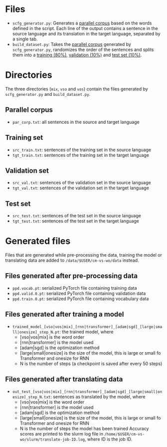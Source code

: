 # Files
* `scfg_generator.py`: Generates a [parallel corpus](#parallel-corpus) based on the words defined in the script. Each line of the output contains a sentence in the source language and its translation in the target language, separated by a single tab.
* `build_dataset.py`: Takes the [parallel corpus](#parallel-corpus) generated by `scfg_generator.py`, randomizes the order of the sentences and splits them into a [training (80%)](#training-set), [validation (10%)](#validation-set) and [test set (10%)](#test-set).

# Directories
The three directories (`mix`, `vso` and `vos`) contain the files generated by `scfg_generator.py` and `build_dataset.py`.

## Parallel corpus
* `par_corp.txt`: all sentences in the source and target language

## Training set
* `src_train.txt`: sentences of the training set in the source language
* `tgt_train.txt`: sentences of the training set in the target language

## Validation set
* `src_val.txt`: sentences of the validation set in the source language
* `tgt_val.txt`: sentences of the validation set in the target language

## Test set
* `src_test.txt`: sentences of the test set in the source language
* `tgt_test.txt`: sentences of the test set in the target language

# Generated files
Files that are generated while pre-processing the data, training the model or translating data are added to `/data/$USER/cm-vs-wo/data` instead.

## Files generated after pre-processing data
* `ppd.vocab.pt`: serialized PyTorch file containing training data
* `ppd.valid.0.pt`: serialized PyTorch file containing validation data
* `ppd.train.0.pt`: serialized PyTorch file containing vocabulary data

## Files generated after training a model
* `trained_model_[vso|vos|mix]_[rnn|transformer]_[adam|sgd]_[large|small|onesize]_step_N.pt`: the trained model, where
  * [vso|vos|mix] is the word order
  * [rnn|transformer] is the model used
  * [adam|sgd] is the optimization method
  * [large|small|onesize] is the size of the model, this is large or small fo Transformer and onesize for RNN
  * N is the number of steps (a checkpoint is saved after every 50 steps)

## Files generated after translating data
* `out_test_[vso|vos|mix]_[rnn|transformer]_[adam|sgd]_[large|small|onesize]_step_N.txt`: sentences as translated by the model, where
  * [vso|vos|mix] is the word order
  * [rnn|transformer] is the model used
  * [adam|sgd] is the optimization method
  * [large|small|onesize] is the size of the model, this is large or small fo Transformer and onesize for RNN
  * N is the number of steps the model has been trained
Accuracy scores are printed to the slurm log file in `/home/$USER/cm-vs-wo/slurm/translate-job-ID.log`, where ID is the job ID.
